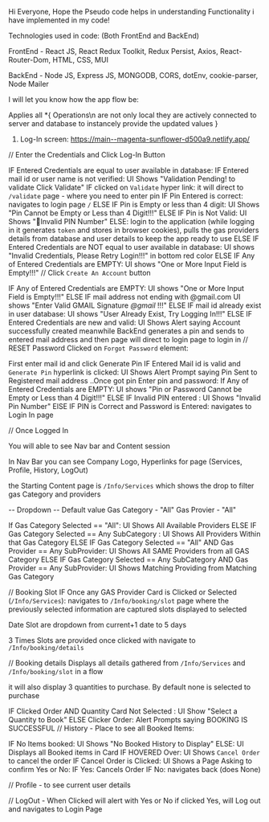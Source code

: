 Hi Everyone, Hope the Pseudo code helps in understanding Functionality i have implemented in my code!

Technologies used in code: (Both FrontEnd and BackEnd)

FrontEnd - React JS, React Redux Toolkit, Redux Persist, Axios, React-Router-Dom, HTML, CSS, MUI

BackEnd - Node JS, Express JS, MONGODB, CORS, dotEnv, cookie-parser, Node Mailer

I will let you know how the app flow be:

Applies all
\*{
Operations\n are not only local they are actively connected to server and database to instancely provide the updated values
}

1. Log-In screen:
   https://main--magenta-sunflower-d500a9.netlify.app/

// Enter the Credentials and Click Log-In Button

IF Entered Credentials are equal to user available in database:
IF Entered mail id or user name is not verified:
UI Shows "Validation Pending! to validate Click Validate"
IF clicked on `Validate` hyper link:
it will direct to `/validate` page - where you need to enter pin
IF Pin Entered is correct:
navigates to login page `/`
ELSE IF Pin is Empty or less than 4 digit:
UI Shows "Pin Cannot be Empty or Less than 4 Digit!!!"
ELSE IF Pin is Not Valid:
UI Shows "Invalid PIN Number"
ELSE:
login to the application (while logging in it generates `token` and stores in browser cookies), pulls the gas providers details from database and user details to keep the app
ready to use
ELSE IF Entered Credentials are NOT equal to user available in database:
UI shows "Invalid Credentials, Please Retry Login!!!" in bottom red color
ELSE IF Any of Entered Credentials are EMPTY:
UI shows "One or More Input Field is Empty!!!"
// Click `Create An Account` button

IF Any of Entered Credentials are EMPTY:
UI shows "One or More Input Field is Empty!!!"
ELSE IF mail address not ending with @gmail.com
UI shows "Enter Valid GMAIL Signature _@gmail_ !!!"
ELSE IF mail id already exist in user database:
UI shows "User Already Exist, Try Logging In!!!"
ELSE IF Entered Credentials are new and valid:
UI Shows Alert saying Account successfully created meanwhile
BackEnd generates a pin and sends to entered mail address and then page will direct to login
page to login in
// RESET Password
Clicked on `Forgot Password` element:

First enter mail id and click Generate Pin
IF Entered Mail id is valid and `Generate Pin` hyperlink is clicked:
UI Shows Alert Prompt saying Pin Sent to Registered mail address
..Once got pin Enter pin and password:
If Any of Entered Credentials are EMPTY:
UI shows "Pin or Password Cannot be Empty or Less than 4 Digit!!!"
ELSE IF Invalid PIN entered :
UI Shows "Invalid Pin Number"
ElSE IF PIN is Correct and Password is Entered:
navigates to Login In page

// Once Logged In

You will able to see Nav bar and Content session

In Nav Bar you can see Company Logo, Hyperlinks for page (Services, Profile, History, LogOut)

the Starting Content page is `/Info/Services` which shows the drop to filter gas Category and providers

-- Dropdown --
Default value
Gas Category - "All"
Gas Provier - "All"

If Gas Category Selected == "All":
UI Shows All Available Providers
ELSE IF Gas Category Selected == Any SubCategory :
UI Shows All Providers Within that Gas Category
ELSE IF Gas Category Selected == "All" AND Gas Provider == Any SubProvider:
UI Shows All SAME Providers from all GAS Category
ELSE IF Gas Category Selected == Any SubCategory AND Gas Provider == Any SubProvider:
UI Shows Matching Providing from Matching Gas Category

// Booking Slot
IF Once any GAS Provider Card is Clicked or Selected (`/Info/Services`):
navigates to `/Info/booking/slot` page where the previously selected information are captured
slots displayed to selected

Date Slot are dropdown from current+1 date to 5 days

3 Times Slots are provided once clicked with navigate to `/Info/booking/details`

// Booking details
Displays all details gathered from `/Info/Services` and `/Info/booking/slot` in a flow

it will also display 3 quantities to purchase. By default none is selected to purchase

IF Clicked Order AND Quantity Card Not Selected :
UI Show "Select a Quantity to Book"
ELSE Clicker Order:
Alert Prompts saying BOOKING IS SUCCESSFUL
// History - Place to see all Booked Items:

IF No Items booked:
UI Shows "No Booked History to Display"
ELSE:
UI Displays all Booked items in Card
IF HOVERED Over:
UI Shows `Cancel Order` to cancel the order
IF Cancel Order is Clicked:
UI Shows a Page Asking to confirm Yes or No:
IF Yes:
Cancels Order
IF No:
navigates back (does None)

// Profile - to see current user details

// LogOut - When Clicked will alert with Yes or No if clicked Yes, will Log out and navigates to
Login Page
